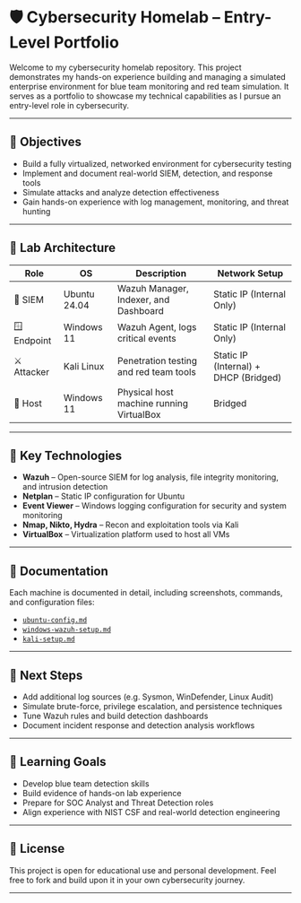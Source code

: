 
# 🛡️ Cybersecurity Homelab – Entry-Level Portfolio

Welcome to my cybersecurity homelab repository. This project demonstrates my hands-on experience building and managing a simulated enterprise environment for blue team monitoring and red team simulation. It serves as a portfolio to showcase my technical capabilities as I pursue an entry-level role in cybersecurity.

---

## 🎯 Objectives

- Build a fully virtualized, networked environment for cybersecurity testing
- Implement and document real-world SIEM, detection, and response tools
- Simulate attacks and analyze detection effectiveness
- Gain hands-on experience with log management, monitoring, and threat hunting

---

## 🧱 Lab Architecture

| Role         | OS            | Description                              | Network Setup                |
|--------------|---------------|------------------------------------------|------------------------------|
| 🔎 SIEM       | Ubuntu 24.04  | Wazuh Manager, Indexer, and Dashboard     | Static IP (Internal Only)    |
| 🪟 Endpoint   | Windows 11    | Wazuh Agent, logs critical events         | Static IP (Internal Only)    |
| ⚔️ Attacker   | Kali Linux    | Penetration testing and red team tools    | Static IP (Internal) + DHCP (Bridged) |
| 🧰 Host       | Windows 11    | Physical host machine running VirtualBox  | Bridged                      |

---

## 🔧 Key Technologies

- **Wazuh** – Open-source SIEM for log analysis, file integrity monitoring, and intrusion detection
- **Netplan** – Static IP configuration for Ubuntu
- **Event Viewer** – Windows logging configuration for security and system monitoring
- **Nmap, Nikto, Hydra** – Recon and exploitation tools via Kali
- **VirtualBox** – Virtualization platform used to host all VMs

---

## 📂 Documentation

Each machine is documented in detail, including screenshots, commands, and configuration files:

- [`ubuntu-config.md`](./ubuntu-config.md)
- [`windows-wazuh-setup.md`](./windows-wazuh-setup.md)
- [`kali-setup.md`](./kali-setup.md)

---

## 🔬 Next Steps

- Add additional log sources (e.g. Sysmon, WinDefender, Linux Audit)
- Simulate brute-force, privilege escalation, and persistence techniques
- Tune Wazuh rules and build detection dashboards
- Document incident response and detection analysis workflows

---

## 🧠 Learning Goals

- Develop blue team detection skills
- Build evidence of hands-on lab experience
- Prepare for SOC Analyst and Threat Detection roles
- Align experience with NIST CSF and real-world detection engineering

---


## 📜 License

This project is open for educational use and personal development. Feel free to fork and build upon it in your own cybersecurity journey.

---
